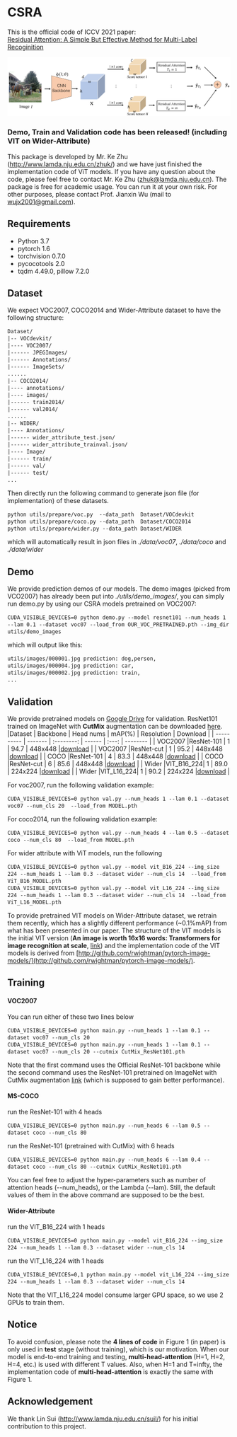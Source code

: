# CSRA 
This is the official code of ICCV 2021 paper:<br>
[Residual Attention: A Simple But Effective Method for Multi-Label Recoginition](https://arxiv.org/abs/2108.02456)<br>

![attention](https://github.com/Kevinz-code/CSRA/blob/master/utils/pipeline.PNG)

### Demo, Train and Validation code has been released! (including VIT on Wider-Attribute)
This package is developed by Mr. Ke Zhu (http://www.lamda.nju.edu.cn/zhuk/) and we have just finished the implementation code of ViT models. If you have any question about the code, please feel free to contact Mr. Ke Zhu (zhuk@lamda.nju.edu.cn). The package is free for academic usage. You can run it at your own risk. For other purposes, please contact Prof. Jianxin Wu (mail to 
wujx2001@gmail.com).

## Requirements
- Python 3.7
- pytorch 1.6
- torchvision 0.7.0
- pycocotools 2.0
- tqdm 4.49.0, pillow 7.2.0

## Dataset
We expect VOC2007, COCO2014 and Wider-Attribute dataset to have the following structure:
```
Dataset/
|-- VOCdevkit/
|---- VOC2007/
|------ JPEGImages/
|------ Annotations/
|------ ImageSets/
......
|-- COCO2014/
|---- annotations/
|---- images/
|------ train2014/
|------ val2014/
......
|-- WIDER/
|---- Annotations/
|------ wider_attribute_test.json/
|------ wider_attribute_trainval.json/
|---- Image/
|------ train/
|------ val/
|------ test/
...
```
Then directly run the following command to generate json file (for implementation) of these datasets.
```shell
python utils/prepare/voc.py  --data_path  Dataset/VOCdevkit
python utils/prepare/coco.py --data_path  Dataset/COCO2014
python utils/prepare/wider.py --data_path Dataset/WIDER
```
which will automatically result in json files in *./data/voc07*, *./data/coco* and *./data/wider*

## Demo
We provide prediction demos of our models. The demo images (picked from VCO2007) has already been put into *./utils/demo_images/*, you can simply run demo.py by using our CSRA models pretrained on VOC2007:
```shell
CUDA_VISIBLE_DEVICES=0 python demo.py --model resnet101 --num_heads 1 --lam 0.1 --dataset voc07 --load_from OUR_VOC_PRETRAINED.pth --img_dir utils/demo_images
```
which will output like this:
```shell
utils/images/000001.jpg prediction: dog,person,
utils/images/000004.jpg prediction: car,
utils/images/000002.jpg prediction: train,
...
```


## Validation
We provide pretrained models on [Google Drive](https://www.google.com/drive/) for validation. ResNet101 trained on ImageNet with **CutMix** augmentation can be downloaded 
[here](https://drive.google.com/u/0/uc?export=download&confirm=kYfp&id=1T4AxsAO2tszvhn62KFN5kaknBtBZIpDV).
|Dataset      | Backbone  |   Head nums   |   mAP(%)  |  Resolution     | Download   |
|  ---------- | -------   |  :--------:   | ------ |  :---:          | --------   |
| VOC2007     |ResNet-101 |     1         |  94.7  |  448x448 |[download](https://drive.google.com/u/0/uc?export=download&confirm=bXcv&id=1cQSRI_DWyKpLa0tvxltoH9rM4IZMIEWJ)   |
| VOC2007     |ResNet-cut |     1         |  95.2  |  448x448 |[download](https://drive.google.com/u/0/uc?export=download&confirm=otx_&id=1bzSsWhGG-zUNQRMB7rQCuPMqLZjnrzFh)  |
| COCO        |ResNet-101 |     4         |  83.3  |  448x448 |[download](https://drive.google.com/u/0/uc?export=download&confirm=EWtH&id=1e_WzdVgF_sQc--ubN-DRnGVbbJGSJEZa)   |
| COCO        |ResNet-cut |     6         |  85.6  |  448x448 |[download](https://drive.google.com/u/0/uc?export=download&confirm=uEcu&id=17FgLUe_vr5sJX6_TT-MPdP5TYYAcVEPF)   |
| Wider       |VIT_B16_224|     1         |  89.0  |  224x224 |[download](https://drive.google.com/u/0/uc?id=1qkJgWQ2EOYri8ITLth_wgnR4kEsv0bfj&export=download)   |
| Wider       |VIT_L16_224|     1         |  90.2  |  224x224 |[download](https://drive.google.com/u/0/uc?id=1da8D7UP9cMCgKO0bb1gyRvVqYoZ3Wh7O&export=download)   |

For voc2007, run the following validation example:
```shell
CUDA_VISIBLE_DEVICES=0 python val.py --num_heads 1 --lam 0.1 --dataset voc07 --num_cls 20  --load_from MODEL.pth
```
For coco2014, run the following validation example:
```shell
CUDA_VISIBLE_DEVICES=0 python val.py --num_heads 4 --lam 0.5 --dataset coco --num_cls 80  --load_from MODEL.pth
```
For wider attribute with ViT models, run the following
```shell
CUDA_VISIBLE_DEVICES=0 python val.py --model vit_B16_224 --img_size 224 --num_heads 1 --lam 0.3 --dataset wider --num_cls 14  --load_from ViT_B16_MODEL.pth
CUDA_VISIBLE_DEVICES=0 python val.py --model vit_L16_224 --img_size 224 --num_heads 1 --lam 0.3 --dataset wider --num_cls 14  --load_from ViT_L16_MODEL.pth
```
To provide pretrained VIT models on Wider-Attribute dataset, we retrain them recently, which has a slightly different performance (~0.1%mAP) from what has been presented in our paper. The structure of the VIT models is the initial VIT version (**An image is worth 16x16 words: Transformers for image recognition at scale**, [link](https://arxiv.org/pdf/2010.11929.pdf)) and the implementation code of the VIT models is derived from [http://github.com/rwightman/pytorch-image-models/](http://github.com/rwightman/pytorch-image-models/).
## Training
#### VOC2007
You can run either of these two lines below 
```shell
CUDA_VISIBLE_DEVICES=0 python main.py --num_heads 1 --lam 0.1 --dataset voc07 --num_cls 20
CUDA_VISIBLE_DEVICES=0 python main.py --num_heads 1 --lam 0.1 --dataset voc07 --num_cls 20 --cutmix CutMix_ResNet101.pth
```
Note that the first command uses the Official ResNet-101 backbone while the second command uses the ResNet-101 pretrained on ImageNet with CutMix augmentation
[link](https://drive.google.com/u/0/uc?export=download&confirm=kYfp&id=1T4AxsAO2tszvhn62KFN5kaknBtBZIpDV) (which is supposed to gain better performance).

#### MS-COCO
run the ResNet-101 with 4 heads
```shell
CUDA_VISIBLE_DEVICES=0 python main.py --num_heads 6 --lam 0.5 --dataset coco --num_cls 80
```
run the ResNet-101 (pretrained with CutMix) with 6 heads
```shell
CUDA_VISIBLE_DEVICES=0 python main.py --num_heads 6 --lam 0.4 --dataset coco --num_cls 80 --cutmix CutMix_ResNet101.pth
```
You can feel free to adjust the hyper-parameters such as number of attention heads (--num_heads), or the Lambda (--lam). Still, the default values of them in the above command are supposed to be the best.

#### Wider-Attribute
run the VIT_B16_224 with 1 heads
```shell
CUDA_VISIBLE_DEVICES=0 python main.py --model vit_B16_224 --img_size 224 --num_heads 1 --lam 0.3 --dataset wider --num_cls 14
```
run the VIT_L16_224 with 1 heads
```shell
CUDA_VISIBLE_DEVICES=0,1 python main.py --model vit_L16_224 --img_size 224 --num_heads 1 --lam 0.3 --dataset wider --num_cls 14
```
Note that the VIT_L16_224 model consume larger GPU space, so we use 2 GPUs to train them.
## Notice
To avoid confusion, please note the **4 lines of code** in Figure 1 (in paper) is only used in **test** stage (without training), which is our motivation. When our model is end-to-end training and testing, **multi-head-attention** (H=1, H=2, H=4, etc.) is used with different T values. Also, when H=1 and T=infty, the implementation code of **multi-head-attention** is exactly the same with Figure 1.

## Acknowledgement

We thank Lin Sui (http://www.lamda.nju.edu.cn/suil/) for his initial contribution to this project.
